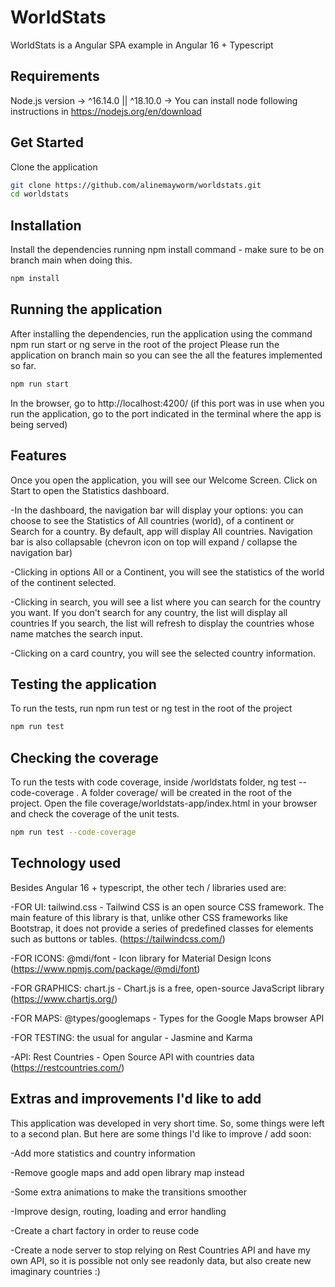 # WorldStats

WorldStats is a Angular SPA example in Angular 16 + Typescript

## Requirements

Node.js version -> ^16.14.0 || ^18.10.0 -> You can install node following instructions in https://nodejs.org/en/download

## Get Started

Clone the application

```bash
git clone https://github.com/alinemayworm/worldstats.git
cd worldstats
```

## Installation

Install the dependencies running npm install command - make sure to be on branch main when doing this.

```bash
npm install
```

## Running the application

After installing the dependencies, run the application using the command npm run start or ng serve in the root of the project
Please run the application on branch main so you can see the all the features implemented so far.

```bash
npm run start
```
In the browser, go to http://localhost:4200/ (if this port was in use when you run the application, go to the port indicated in the terminal where the app is being served)

## Features

Once you open the application, you will see our Welcome Screen. Click on Start to open the Statistics dashboard.

-In the dashboard, the navigation bar will display your options: you can choose to see the Statistics of All countries (world), of a continent or Search for a country.
By default, app will display All countries. Navigation bar is also collapsable (chevron icon on top will expand / collapse the navigation bar)

-Clicking in options All or a Continent, you will see the statistics of the world of the continent selected.

-Clicking in search, you will see a list where you can search for the country you want.
  If you don't search for any country, the list will display all countries
  If you search, the list will refresh to display the countries whose name matches the search input.

-Clicking on a card country, you will see the selected country information.


## Testing the application

To run the tests, run npm run test or ng test in the root of the project

```bash
npm run test
```

## Checking the coverage

To run the tests with code coverage, inside /worldstats folder, ng test --code-coverage . A folder coverage/ will be created in the root of the project. Open the file coverage/worldstats-app/index.html in your browser and check the coverage of the unit tests.

```bash
npm run test --code-coverage
```

## Technology used

Besides Angular 16 + typescript, the other tech / libraries used are:

-FOR UI: tailwind.css - Tailwind CSS is an open source CSS framework. The main feature of this library is that, unlike other CSS frameworks like Bootstrap, it does not provide a series of predefined classes for elements such as buttons or tables. (https://tailwindcss.com/)

-FOR ICONS: @mdi/font - Icon library for Material Design Icons (https://www.npmjs.com/package/@mdi/font)

-FOR GRAPHICS: chart.js - Chart.js is a free, open-source JavaScript library (https://www.chartjs.org/)

-FOR MAPS: @types/googlemaps - Types for the Google Maps browser API

-FOR TESTING: the usual for angular - Jasmine and Karma

-API: Rest Countries - Open Source API with countries data (https://restcountries.com/)

## Extras and improvements I'd like to add

This application was developed in very short time.
So, some things were left to a second plan. But here are some things I'd like to improve / add soon:

-Add more statistics and country information

-Remove google maps and add open library map instead

-Some extra animations to make the transitions smoother

-Improve design, routing, loading and error handling

-Create a chart factory in order to reuse code

-Create a node server to stop relying on Rest Countries API and have my own API, so it is possible not only see readonly data, but also create new imaginary countries :)
